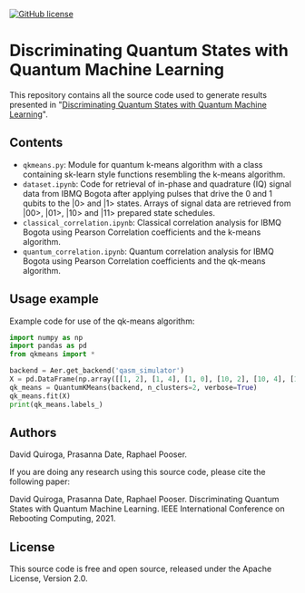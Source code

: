 [![GitHub license](https://img.shields.io/github/license/Raijeku/discriminating-quantum-states)](https://github.com/Raijeku/discriminating-quantum-states/blob/main/LICENSE)


# Discriminating Quantum States with Quantum Machine Learning

This repository contains all the source code used to generate results presented in "[Discriminating Quantum States with Quantum Machine Learning](https://qce.quantum.ieee.org/posters-program/#ps14)".

## Contents

* ``qkmeans.py``: Module for quantum k-means algorithm with a class containing sk-learn style functions resembling the k-means algorithm.
* ``dataset.ipynb``: Code for retrieval of in-phase and quadrature (IQ) signal data from IBMQ Bogota after applying pulses that drive the 0 and 1 qubits to the |0> and |1> states. Arrays of signal data are retrieved from |00>, |01>, |10> and |11> prepared state schedules.
* ``classical_correlation.ipynb``: Classical correlation analysis for IBMQ Bogota using Pearson Correlation coefficients and the k-means algorithm.
* ``quantum_correlation.ipynb``: Quantum correlation analysis for IBMQ Bogota using Pearson Correlation coefficients and the qk-means algorithm.

## Usage example
   
Example code for use of the qk-means algorithm:

```python
import numpy as np
import pandas as pd
from qkmeans import *

backend = Aer.get_backend('qasm_simulator')
X = pd.DataFrame(np.array([[1, 2], [1, 4], [1, 0], [10, 2], [10, 4], [10, 0]]))
qk_means = QuantumKMeans(backend, n_clusters=2, verbose=True)
qk_means.fit(X)
print(qk_means.labels_) 
```

## Authors

David Quiroga, Prasanna Date, Raphael Pooser.

If you are doing any research using this source code, please cite the following paper:

  David Quiroga, Prasanna Date, Raphael Pooser. Discriminating Quantum States with Quantum Machine Learning. IEEE International Conference on Rebooting Computing, 2021.
      
## License

This source code is free and open source, released under the Apache License, Version 2.0.
   
